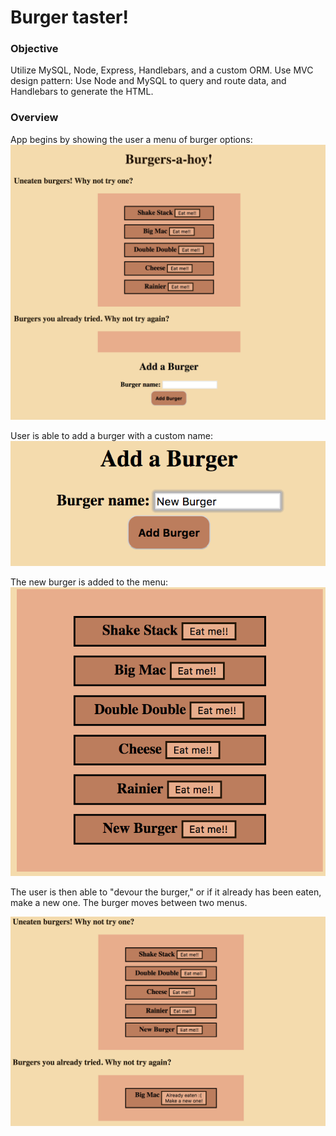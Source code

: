 # Burger taster!

### Objective
Utilize MySQL, Node, Express, Handlebars, and a custom ORM. 
Use MVC design pattern: Use Node and MySQL to query and route data, and Handlebars to generate the HTML. 

### Overview

App begins by showing the user a menu of burger options: 
![Initial interface](public/assets/img/initialinterface.png)

User is able to add a burger with a custom name: 
![Adding a burger](public/assets/img/addingburger.png)

The new burger is added to the menu: 
![Burger is added](public/assets/img/addedburger.png)

The user is then able to "devour the burger," or if it already has been eaten, make a new one. The burger moves between two menus. 

![Burger is eaten](public/assets/img/burgeriseaten.png)

